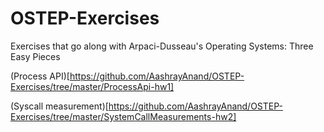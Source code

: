 # OSTEP-Exercises
Exercises that go along with Arpaci-Dusseau's Operating Systems: Three Easy Pieces

(Process API)[https://github.com/AashrayAnand/OSTEP-Exercises/tree/master/ProcessApi-hw1]

(Syscall measurement)[https://github.com/AashrayAnand/OSTEP-Exercises/tree/master/SystemCallMeasurements-hw2]
